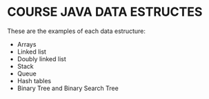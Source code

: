 # COURSE JAVA DATA ESTRUCTES

These are the examples of each data estructure:

- Arrays
- Linked list
- Doubly linked list
- Stack
- Queue
- Hash tables
- Binary Tree and Binary Search Tree
